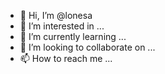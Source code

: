 - 👋 Hi, I’m @lonesa
- 👀 I’m interested in ...
- 🌱 I’m currently learning ...
- 💞️ I’m looking to collaborate on ...
- 📫 How to reach me ...

<!---
lonesa/lonesa is a ✨ special ✨ repository because its `README.md` (this file) appears on your GitHub profile.
You can click the Preview link to take a look at your changes.
--->
